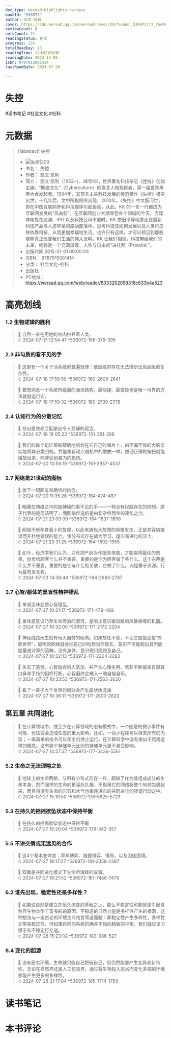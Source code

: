 ```yaml
---
doc_type: weread-highlights-reviews
bookId: "536972"
author: 凯文·凯利
cover: https://cdn.weread.qq.com/weread/cover/20/YueWen_536972/t7_YueWen_536972.jpg
reviewCount: 0
noteCount: 21
readingStatus: 在读
progress: 22%
totalReadDay: 13
readingTime: 12小时10分钟
readingDate: 2023-12-05
isbn: 9787915001414
lastReadDate: 2024-07-28

---
```


# 失控


#读书笔记 #社会文化 #社科

# 元数据
> [!abstract] 失控
> - ![ 失控|200](https://cdn.weread.qq.com/weread/cover/20/YueWen_536972/t7_YueWen_536972.jpg)
> - 书名： 失控
> - 作者： 凯文·凯利
> - 简介： 凯文·凯利（1952~），绰号KK，世界著名科技杂志《连线》创始主编，“网络文化”（Cyberculture）的发言人和观察者，第一届世界黑客大会发起者。1994年，其预言未来科技发展的传奇著作《失控》横空出世，十几年后，文中所指相继出现，2010年，《失控》中文版问世，即在中国互联网界和科技媒体引起轰动，从此，KK 的一言一行都成为互联网发展的“风向标”。在互联网创业大潮席卷各个领域的今天，当媒体聚焦在路演、IPO 以及科技公司市值时，KK 依旧冷静地游走在最新科技产品与人迹罕至的原始部落中，思考科技该如何发展以及人类将怎样依靠科技，从而更加幸福地生活。也许只有这样，才可以预见到那些能够真正改变我们生活的伟大发明。KK 让我们相信，科技带给我们的未来，终将是一个充满温暖、人性与自由的“进托邦（Protolia）”。
> - 出版时间 2015-01-01 00:00:00
> - ISBN： 9787915001414
> - 分类： 社会文化-社科
> - 出版社： 
> - PC地址：https://weread.qq.com/web/reader/8333202058318c833b4a523

# 高亮划线


### 1.2 生物逻辑的胜利

> 📌 自然一直在用她的血肉供养着人类。  
> ⏱ 2024-07-17 12:54:47 ^536972-156-379-395

### 2.3 非匀质的看不见的手

> 📌 这里有一个关于活系统的普遍规律：低层级的存在无法推断出高层级的复杂性。  
> ⏱ 2024-07-18 17:58:59 ^536972-160-2606-2641

> 📌 要想洞悉一个系统所蕴藏的涌现结构，最快捷、最直接也是唯一可靠的方法就是运行它。  
> ⏱ 2024-07-18 17:59:32 ^536972-160-2739-2778

### 2.4 认知行为的分散记忆

> 📌 任何思维都会酝酿出令人费解的观念。  
> ⏱ 2024-07-18 18:05:23 ^536972-161-381-398

> 📌 我们的每个记忆都被精确地刻划在它自己的唱片上，由不偏不倚的大脑忠实地将其分类归档，并能像自动点唱机中的歌曲一样，摁动正确的按扭就能播放出来，除非受到暴力的损伤。  
> ⏱ 2024-07-20 10:59:19 ^536972-161-3957-4037

### 2.7 网络是21世纪的图标

> 📌 放下一切固有和确信的执念。  
> ⏱ 2024-07-20 11:35:26 ^536972-164-474-487

> 📌 暗藏在网络之中的是神秘的看不见的手——一种没有权威存在的控制。原子代表的是简洁明了，而网络传送的是由复杂性而生的凌乱之力。  
> ⏱ 2024-07-21 23:09:09 ^536972-164-1637-1698

> 📌 网络不断孕育着小的故障，以此来避免大故障的频繁发生。正是其容纳错误而非杜绝错误的能力，使分布式存在成为学习、适应和进化的沃土。  
> ⏱ 2024-07-21 23:31:25 ^536972-164-1892-1955

> 📌 如今，经济学家们认为，只有把产品当作服务来做，才能取得最佳的效果。你卖给顾客什么并不重要，重要的是你为顾客做了些什么。这个东西是什么并不重要，重要的是它与什么相关联，它做了什么。流程重于资源。行为最有发言权。  
> ⏱ 2024-07-23 14:36:44 ^536972-164-2683-2787

### 3.7 心智/躯体的黑盲性精神错乱

> 📌 单调乏味会使心智错乱。  
> ⏱ 2024-07-27 10:21:17 ^536972-171-478-489

> 📌 身体是意识乃至生命停泊的港湾，是阻止意识被自酿的风暴吞噬的机器。  
> ⏱ 2024-07-27 10:32:00 ^536972-171-2172-2204

> 📌 神经线路天生就有玩火自焚的倾向。如果放任不管，不让它直接连接“外部世界”，聪明的网络就会把自己的构想当作现实。意识不可能超出其所能度量或计算的范畴。没有身体，意识便只能顾及自己。  
> ⏱ 2024-07-27 10:32:13 ^536972-171-2204-2293

> 📌 失去了感觉，心智就会陷入意淫，并产生心理失明。若非不断被来自眼耳口鼻和手指的招呼打断，心智最终会蜷入一隅自娱自乐。  
> ⏱ 2024-07-27 10:33:53 ^536972-171-2563-2620

> 📌 看了一辈子大千世界的眼球会产生晶状体混浊  
> ⏱ 2024-07-27 10:36:11 ^536972-171-2800-2820

## 第五章 共同进化

> 📌 在计算领域中，或至少在计算领域的旧有模式中，一个随意的微小事件有可能、也往往会造成任意的重大影响。比如，一段小程序可以抹去所有的内存；一条简单的指令可以使主机停止运行。在计算科学中没有类似于距离这样的概念。没有哪个存储单元比别的存储单元更不易受影响。  
> ⏱ 2024-07-27 14:57:37 ^536972-177-5436-5561

### 5.2 生命之无法理喻之处

> 📌 地球上的生命网络，与所有分布式存在一样，超越了作为其组成成分的生命本身。然而强悍的生命向更深处扎根，不但用它的网络将整个地球包裹起来，而且将没有生命的岩石和大气也串连进它的共同进化的怪诞行动之中。  
> ⏱ 2024-07-27 15:19:50 ^536972-178-5625-5723

### 5.3 在持久的摇摇欲坠状态中保持平衡

> 📌 在持久的摇摇欲坠状态中保持平衡  
> ⏱ 2024-07-27 15:20:04 ^536972-179-342-357

### 5.5 不讲交情或无远见的合作

> 📌 这4个基本变体是：草鸡博弈、猎鹿博弈、僵局，以及囚徒困境。  
> ⏱ 2024-07-27 18:17:27 ^536972-181-2358-2387

> 📌 双赢是共同进化模式下生命所演绎的故事。  
> ⏱ 2024-07-27 18:21:52 ^536972-181-7456-7475

### 6.2 谁先出现，稳定性还是多样性？

> 📌 如果说自然是建立在恒久流变的基础之上，那么不稳定性可能就是引起自然界生物类型丰富多彩的原因。不稳定的自然力量是多样性产生的根源，这种想法与一条古老的环境主义格言背道而驰：即稳定性产生多样性，多样性又带来稳定性。但如果自然的系统的确并不趋向精致的平衡，我们就应该习惯于和不稳定打交道。  
> ⏱ 2024-07-28 15:23:02 ^536972-183-386-527

### 6.4 变化的起源

> 📌 没有恶劣环境，生命就只能自己把玩自己，但仍然能够产生变异和新特性，无论在自然界还是人工仿真界，通过将生物投入恶劣而变化多端的环境都能产生更多的多样性。  
> ⏱ 2024-07-28 21:17:04 ^536972-185-1714-1789



# 读书笔记




# 本书评论

